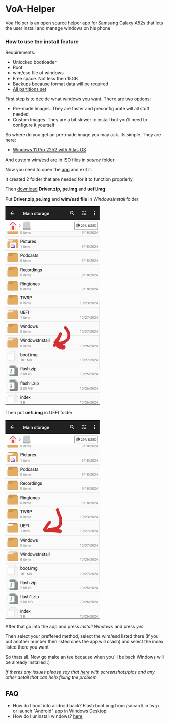 # VoA-Helper

Voa Helper is an open source helper app for Samsung Galaxy A52s that lets the user install and manage windows on his phone

### How to use the install feature
Requirements:
- Unlocked bootloader
- Root
- wim/esd file of windows
- Free space. Not less then 15GB
- Backups because format data will be required
- [All partitions set]()

First step is to decide what windows you want.
There are two options:
- Pre-made Images. They are faster and preconfigurate will all stuff needed
- Custom Images. They are a bit slower to install but you'll need to configure it yourself

So where do you get an pre-made image you may ask.
Its simple. They are here:
- [Windows 11 Pro 22h2 with Atlas OS](https://www.dropbox.com/scl/fi/cc9e3btnzs34bmnlbvpqe/win11_22h2_atlasos_desktop.wim?rlkey=35iuwtqzw4ofrut8d3z2m17w4&e=1&st=e7it86jw&dl=0)

And custom wim/esd are in ISO files in *source* folder.

Now you need to open the [app](https://github.com/VendDair/VoA-Helper/releases) and exit it.

It created 2 folder that are needed for it to function proprierly.

Then [download](https://github.com/VendDair/VoA-Helper/releases) **Driver.zip**, **pe.img** and **uefi.img**

Put **Driver.zip**,**pe.img** and **wim/esd file** in *WindowsInstall* folder

<img src="https://github.com/VendDair/VoA-Helper/blob/main/Guide%20stuff/windowsinstall.png" alt="Image" width="300" />

Then put **uefi.img** in UEFI folder

<img src="https://github.com/VendDair/VoA-Helper/blob/main/Guide%20stuff/uefi.png" alt="Image" width="300" />

After that go into the app and press *Install Windows* and press *yes*

Then select your preffered method, select the wim/esd listed there (If you put another number then listed ones the app will crash) and select the index listed there you want

So thats all. Now go make an tee because when you'll be back Windows will be already installed :)

*If theres any issues please say that [here](https://t.me/a52sxq_uefi) with screenshots/pics and any other detail that can help fixing the problem*

## FAQ
- How do I boot into android back? Flash boot.img from /sdcard/ in twrp or launch "Android" app in Windows Desktop
- How do I uninstall windows? [here]()
